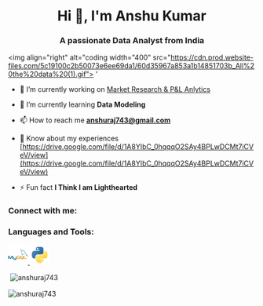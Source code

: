 <h1 align="center">Hi 👋, I'm Anshu Kumar</h1>
<h3 align="center">A passionate Data Analyst from India</h3>

<img align="right" alt="coding width="400" src="https://cdn.prod.website-files.com/5c19100c2b50073e6ee69da1/60d35967a853a1b14851703b_All%20the%20data%20(1).gif">
'

- 🔭 I’m currently working on [Market Research & P&L Anlytics](https://github.com/anshuraj743/Sales-Analytics)

- 🌱 I’m currently learning **Data Modeling**

- 📫 How to reach me **anshuraj743@gmail.com**

- 📄 Know about my experiences [https://drive.google.com/file/d/1A8YIbC_0hqqqO2SAy4BPLwDCMt7iCVeV/view](https://drive.google.com/file/d/1A8YIbC_0hqqqO2SAy4BPLwDCMt7iCVeV/view)

- ⚡ Fun fact **I Think I am Lighthearted**

<h3 align="left">Connect with me:</h3>
<p align="left">
</p>

<h3 align="left">Languages and Tools:</h3>
<p align="left"> <a href="https://www.mysql.com/" target="_blank" rel="noreferrer"> <img src="https://raw.githubusercontent.com/devicons/devicon/master/icons/mysql/mysql-original-wordmark.svg" alt="mysql" width="40" height="40"/> </a> <a href="https://www.python.org" target="_blank" rel="noreferrer"> <img src="https://raw.githubusercontent.com/devicons/devicon/master/icons/python/python-original.svg" alt="python" width="40" height="40"/> </a> </p>

<p>&nbsp;<img align="center" src="https://github-readme-stats.vercel.app/api?username=anshuraj743&show_icons=true&locale=en" alt="anshuraj743" /></p>

<p><img align="center" src="https://github-readme-streak-stats.herokuapp.com/?user=anshuraj743&" alt="anshuraj743" /></p>
